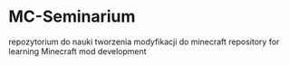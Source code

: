 # MC-Seminarium

repozytorium do nauki tworzenia modyfikacji do minecraft
repository for learning Minecraft mod development
